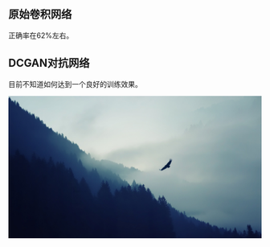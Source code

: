 ## 原始卷积网络
正确率在62%左右。
## DCGAN对抗网络
目前不知道如何达到一个良好的训练效果。

![Image text](https://github.com/852569069/cv-code/blob/master/images/nature_mountain_eagle_fog_landscape_ultrahd_4k_wallpaper_3840x2160.jpg)


